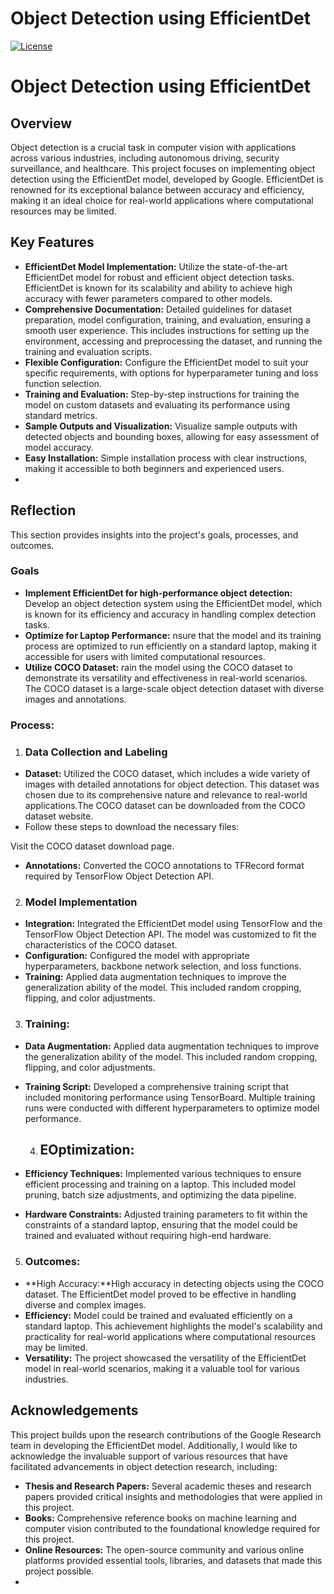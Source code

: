 # Object Detection using EfficientDet

[![License](https://img.shields.io/badge/license-MIT-blue.svg)](LICENSE)


# Object Detection using EfficientDet

## Overview
Object detection is a crucial task in computer vision with applications across various industries, including autonomous driving, security surveillance, and healthcare. This project focuses on implementing object detection using the EfficientDet model, developed by Google. EfficientDet is renowned for its exceptional balance between accuracy and efficiency, making it an ideal choice for real-world applications where computational resources may be limited.

## Key Features
- **EfficientDet Model Implementation:** Utilize the state-of-the-art EfficientDet model for robust and efficient object detection tasks. EfficientDet is known for its scalability and ability to achieve high accuracy with fewer parameters compared to other models.
- **Comprehensive Documentation:** Detailed guidelines for dataset preparation, model configuration, training, and evaluation, ensuring a smooth user experience. This includes instructions for setting up the environment, accessing and preprocessing the dataset, and running the training and evaluation scripts.
- **Flexible Configuration:** Configure the EfficientDet model to suit your specific requirements, with options for hyperparameter tuning and loss function selection.
- **Training and Evaluation:** Step-by-step instructions for training the model on custom datasets and evaluating its performance using standard metrics.
- **Sample Outputs and Visualization:** Visualize sample outputs with detected objects and bounding boxes, allowing for easy assessment of model accuracy.
- **Easy Installation:** Simple installation process with clear instructions, making it accessible to both beginners and experienced users.
- 



## Reflection
This section provides insights into the project's goals, processes, and outcomes.

### Goals
- **Implement EfficientDet for high-performance object detection:** Develop an object detection system using the EfficientDet model, which is known for its efficiency and accuracy in handling complex detection tasks.
- **Optimize for Laptop Performance:** nsure that the model and its training process are optimized to run efficiently on a standard laptop, making it accessible for users with limited computational resources.
- **Utilize COCO Dataset:**  rain the model using the COCO dataset to demonstrate its versatility and effectiveness in real-world scenarios. The COCO dataset is a large-scale object detection dataset with diverse images and annotations.

### Process:
1. ### Data Collection and Labeling
- **Dataset:**  Utilized the COCO dataset, which includes a wide variety of images with detailed annotations for object detection. This dataset was chosen due to its comprehensive nature and relevance to real-world applications.The COCO dataset can be downloaded from the COCO dataset website.
- Follow these steps to download the necessary files:

Visit the COCO dataset download page.
- **Annotations:** Converted the COCO annotations to TFRecord format required by TensorFlow Object Detection API.

2. ### Model Implementation
- **Integration:**  Integrated the EfficientDet model using TensorFlow and the TensorFlow Object Detection API. The model was customized to fit the characteristics of the COCO dataset.
- **Configuration:**  Configured the model with appropriate hyperparameters, backbone network selection, and loss functions. 
- **Training:** Applied data augmentation techniques to improve the generalization ability of the model. This included random cropping, flipping, and color adjustments.

3. ### Training:
- **Data Augmentation:** Applied data augmentation techniques to improve the generalization ability of the model. This included random cropping, flipping, and color adjustments.
- **Training Script:** Developed a comprehensive training script that included monitoring performance using TensorBoard. Multiple training runs were conducted with different hyperparameters to optimize model performance.

  4. ## EOptimization:
- **Efficiency Techniques:** Implemented various techniques to ensure efficient processing and training on a laptop. This included model pruning, batch size adjustments, and optimizing the data pipeline.
- **Hardware Constraints:** Adjusted training parameters to fit within the constraints of a standard laptop, ensuring that the model could be trained and evaluated without requiring high-end hardware.

5. ### Outcomes:
- **High Accuracy:**High accuracy in detecting objects using the COCO dataset. The EfficientDet model proved to be effective in handling diverse and complex images.
- **Efficiency:** Model could be trained and evaluated efficiently on a standard laptop. This achievement highlights the model's scalability and practicality for real-world applications where computational resources may be limited.
- **Versatility:** The project showcased the versatility of the EfficientDet model in real-world scenarios, making it a valuable tool for various industries.


## Acknowledgements

This project builds upon the research contributions of the Google Research team in developing the EfficientDet model. Additionally, I would like to acknowledge the invaluable support of various resources that have facilitated advancements in object detection research, including:

- **Thesis and Research Papers:** Several academic theses and research papers provided critical insights and methodologies that were applied in this project.
- **Books:**  Comprehensive reference books on machine learning and computer vision contributed to the foundational knowledge required for this project.
- **Online Resources:** The open-source community and various online platforms provided essential tools, libraries, and datasets that made this project possible.
- 
